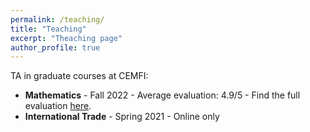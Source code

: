 ```yaml
---
permalink: /teaching/
title: "Teaching"
excerpt: "Theaching page"
author_profile: true
---
```


TA in graduate courses at CEMFI:
* **Mathematics** - Fall 2022 - Average evaluation: 4.9/5 - Find the full evaluation <a href="https://giorgiopietrabissa.github.io/files/2022_23_maths_TA_evaluation.pdf" target="_blank">here</a>.
* **International Trade** - Spring 2021 - Online only

